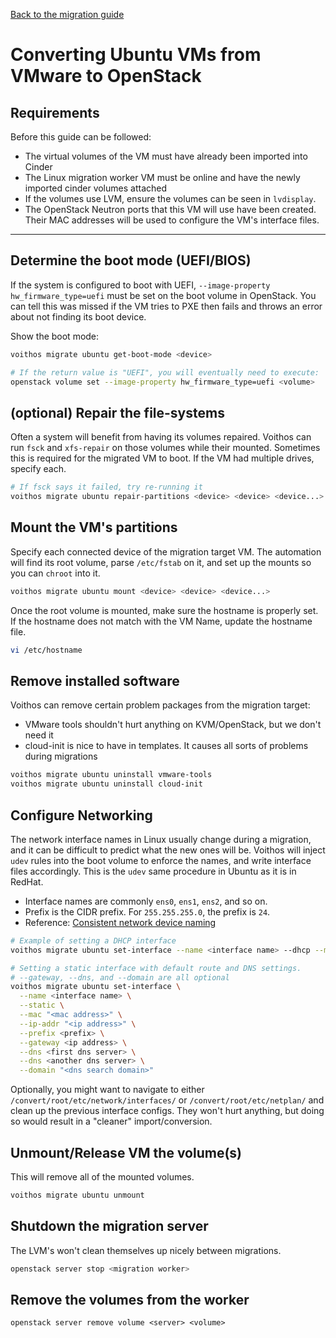 [Back to the migration guide](/vmware-migration.html)


# Converting Ubuntu VMs from VMware to OpenStack

## Requirements

Before this guide can be followed:

 - The virtual volumes of the VM must have already been imported into Cinder
 - The Linux migration worker VM must be online and have the newly imported cinder volumes attached
 - If the volumes use LVM, ensure the volumes can be seen in `lvdisplay`.
 - The OpenStack Neutron ports that this VM will use have been created.
   Their MAC addresses will be used to configure the VM's interface files.

---

## Determine the boot mode (UEFI/BIOS)

If the system is configured to boot with UEFI, `--image-property hw_firmware_type=uefi` must be
set on the boot volume in OpenStack. You can tell this was missed if the VM tries to PXE then fails
and throws an error about not finding its boot device.

Show the boot mode:

```bash
voithos migrate ubuntu get-boot-mode <device>

# If the return value is "UEFI", you will eventually need to execute:
openstack volume set --image-property hw_firmware_type=uefi <volume>
```


## (optional) Repair the file-systems

Often a system will benefit from having its volumes repaired. Voithos can run `fsck` and
`xfs-repair` on those volumes while their mounted. Sometimes this is required for the migrated VM
to boot. If the VM had multiple drives, specify each.

```bash
# If fsck says it failed, try re-running it
voithos migrate ubuntu repair-partitions <device> <device> <device...>
```


## Mount the VM's partitions

Specify each connected device of the migration target VM. The automation will find its root volume,
parse `/etc/fstab` on it, and set up the mounts so you can `chroot` into it.

```bash
voithos migrate ubuntu mount <device> <device> <device...>
```
Once the root volume is mounted, make sure the hostname is properly set.  If the hostname does not match with the VM Name, update the hostname file.

```bash
vi /etc/hostname
```


## Remove installed software

Voithos can remove certain problem packages from the migration target:

- VMware tools shouldn't hurt anything on KVM/OpenStack, but we don't need it
- cloud-init is nice to have in templates. It causes all sorts of problems during migrations

```bash
voithos migrate ubuntu uninstall vmware-tools
voithos migrate ubuntu uninstall cloud-init
```


## Configure Networking

The network interface names in Linux  usually change during a migration, and it can be
difficult to predict what the new ones will be. Voithos will inject `udev` rules into the boot
volume to enforce the names, and write interface files accordingly. This is the `udev` same
procedure in Ubuntu as it is in RedHat.

- Interface names are commonly `ens0`, `ens1`, `ens2`, and so on.
- Prefix is the CIDR prefix. For `255.255.255.0`, the prefix is `24`.
- Reference: [Consistent network device naming](https://access.redhat.com/documentation/en-us/red_hat_enterprise_linux/7/html/networking_guide/ch-consistent_network_device_naming)

```bash
# Example of setting a DHCP interface
voithos migrate ubuntu set-interface --name <interface name> --dhcp --mac "<mac address>"

# Setting a static interface with default route and DNS settings.
# --gateway, --dns, and --domain are all optional
voithos migrate ubuntu set-interface \
  --name <interface name> \
  --static \
  --mac "<mac address>" \
  --ip-addr "<ip address>" \
  --prefix <prefix> \
  --gateway <ip address> \
  --dns <first dns server> \
  --dns <another dns server> \
  --domain "<dns search domain>"
```

Optionally, you might want to navigate to either `/convert/root/etc/network/interfaces/` or
`/convert/root/etc/netplan/` and clean up the previous interface configs. They won't hurt anything,
but doing so would result in a "cleaner" import/conversion.


## Unmount/Release VM the volume(s)

This will remove all of the mounted volumes.

```bash
voithos migrate ubuntu unmount
```

## Shutdown the migration server

The LVM's won't clean themselves up nicely between migrations.

```bash
openstack server stop <migration worker>
```

## Remove the volumes from the worker

```
openstack server remove volume <server> <volume>
```
